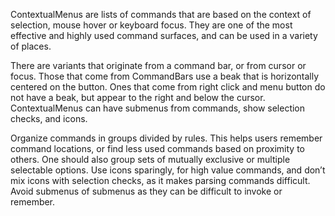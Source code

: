 ContextualMenus are lists of commands that are based on the context of selection, mouse hover or keyboard focus. They are one of the most effective and highly used command surfaces, and can be used in a variety of places.

There are variants that originate from a command bar, or from cursor or focus. Those that come from CommandBars use a beak that is horizontally centered on the button. Ones that come from right click and menu button do not have a beak, but appear to the right and below the cursor. ContextualMenus can have submenus from commands, show selection checks, and icons.

Organize commands in groups divided by rules. This helps users remember command locations, or find less used commands based on proximity to others. One should also group sets of mutually exclusive or multiple selectable options. Use icons sparingly, for high value commands, and don’t mix icons with selection checks, as it makes parsing commands difficult. Avoid submenus of submenus as they can be difficult to invoke or remember.
